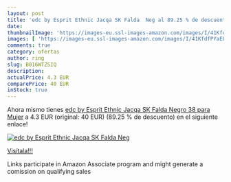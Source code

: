 ```yaml
---
layout: post
title: 'edc by Esprit Ethnic Jacqa SK Falda  Neg al 89.25 % de descuento'
date: 
thumbnailImage: 'https://images-eu.ssl-images-amazon.com/images/I/41KfdfPYaEL._SL200_.jpg'
images: [ 'https://images-eu.ssl-images-amazon.com/images/I/41KfdfPYaEL._SL200_.jpg' ]
comments: true
category: ofertas
author: ring
slug: B016WTZSIQ
description:
actualPrice: 4.3 EUR
comparePrice: 40 EUR
inStock: true
---
```


Ahora mismo tienes [edc by Esprit Ethnic Jacqa SK Falda  Negro  38 para Mujer](https://www.amazon.es/dp/B016WTZSIQ/?tag=tolees-21) a 4.3 EUR (original: 40 EUR) (89.25 %  de descuento) en el siguiente enlace!

[![edc by Esprit Ethnic Jacqa SK Falda  Neg](https://images-eu.ssl-images-amazon.com/images/I/41KfdfPYaEL._SL200_.jpg)](https://www.amazon.es/dp/B016WTZSIQ/?tag=tolees-21)

[Visítala!!!](https://www.amazon.es/dp/B016WTZSIQ/?tag=tolees-21)

Links participate in Amazon Associate program and might generate a comission on qualifying sales
